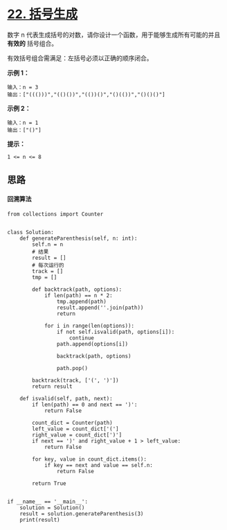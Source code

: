 # [22. 括号生成](https://leetcode-cn.com/problems/generate-parentheses/)

数字 n 代表生成括号的对数，请你设计一个函数，用于能够生成所有可能的并且 **有效的** 括号组合。

有效括号组合需满足：左括号必须以正确的顺序闭合。

 

**示例 1：**

```
输入：n = 3
输出：["((()))","(()())","(())()","()(())","()()()"]
```

**示例 2：**

```
输入：n = 1
输出：["()"]
```

**提示：**

```
1 <= n <= 8
```



## 思路

#### 回溯算法

```
from collections import Counter


class Solution:
    def generateParenthesis(self, n: int):
        self.n = n
        # 结果
        result = []
        # 每次运行的
        track = []
        tmp = []

        def backtrack(path, options):
            if len(path) == n * 2:
                tmp.append(path)
                result.append(''.join(path))
                return

            for i in range(len(options)):
                if not self.isvalid(path, options[i]):
                    continue
                path.append(options[i])

                backtrack(path, options)

                path.pop()

        backtrack(track, ['(', ')'])
        return result

    def isvalid(self, path, next):
        if len(path) == 0 and next == ')':
            return False

        count_dict = Counter(path)
        left_value = count_dict['(']
        right_value = count_dict[')']
        if next == ')' and right_value + 1 > left_value:
            return False

        for key, value in count_dict.items():
            if key == next and value == self.n:
                return False

        return True


if __name__ == '__main__':
    solution = Solution()
    result = solution.generateParenthesis(3)
    print(result)
```